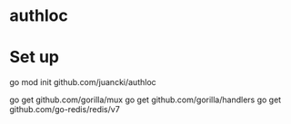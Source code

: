 # authloc

# Set up 
go mod init github.com/juancki/authloc

go get github.com/gorilla/mux
go get github.com/gorilla/handlers
go get github.com/go-redis/redis/v7
